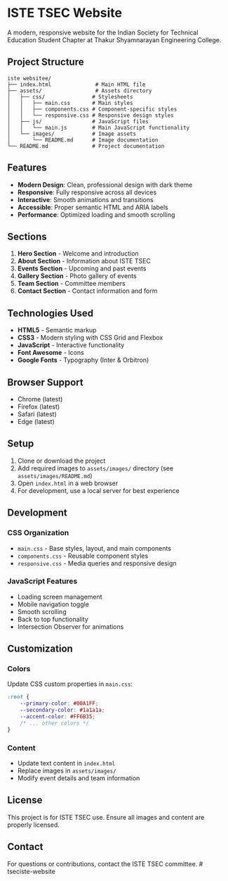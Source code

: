 # ISTE TSEC Website

A modern, responsive website for the Indian Society for Technical Education Student Chapter at Thakur Shyamnarayan Engineering College.

## Project Structure

```
iste websitee/
├── index.html              # Main HTML file
├── assets/                 # Assets directory
│   ├── css/               # Stylesheets
│   │   ├── main.css       # Main styles
│   │   ├── components.css # Component-specific styles
│   │   └── responsive.css # Responsive design styles
│   ├── js/                # JavaScript files
│   │   └── main.js        # Main JavaScript functionality
│   └── images/            # Image assets
│       └── README.md      # Image documentation
└── README.md              # Project documentation
```

## Features

- **Modern Design**: Clean, professional design with dark theme
- **Responsive**: Fully responsive across all devices
- **Interactive**: Smooth animations and transitions
- **Accessible**: Proper semantic HTML and ARIA labels
- **Performance**: Optimized loading and smooth scrolling

## Sections

1. **Hero Section** - Welcome and introduction
2. **About Section** - Information about ISTE TSEC
3. **Events Section** - Upcoming and past events
4. **Gallery Section** - Photo gallery of events
5. **Team Section** - Committee members
6. **Contact Section** - Contact information and form

## Technologies Used

- **HTML5** - Semantic markup
- **CSS3** - Modern styling with CSS Grid and Flexbox
- **JavaScript** - Interactive functionality
- **Font Awesome** - Icons
- **Google Fonts** - Typography (Inter & Orbitron)

## Browser Support

- Chrome (latest)
- Firefox (latest)
- Safari (latest)
- Edge (latest)

## Setup

1. Clone or download the project
2. Add required images to `assets/images/` directory (see `assets/images/README.md`)
3. Open `index.html` in a web browser
4. For development, use a local server for best experience

## Development

### CSS Organization
- `main.css` - Base styles, layout, and main components
- `components.css` - Reusable component styles
- `responsive.css` - Media queries and responsive design

### JavaScript Features
- Loading screen management
- Mobile navigation toggle
- Smooth scrolling
- Back to top functionality
- Intersection Observer for animations

## Customization

### Colors
Update CSS custom properties in `main.css`:
```css
:root {
    --primary-color: #00A1FF;
    --secondary-color: #1a1a1a;
    --accent-color: #FF6B35;
    /* ... other colors */
}
```

### Content
- Update text content in `index.html`
- Replace images in `assets/images/`
- Modify event details and team information

## License

This project is for ISTE TSEC use. Ensure all images and content are properly licensed.

## Contact

For questions or contributions, contact the ISTE TSEC committee. # tseciste-website
